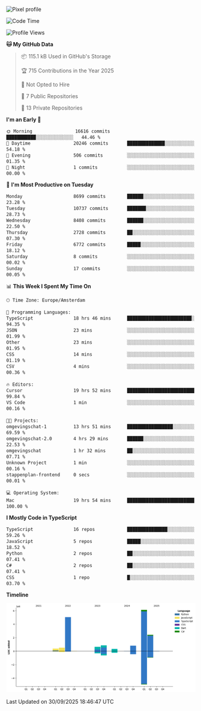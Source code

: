 ![Pixel profile](https://pixel-profile.vercel.app/api/github-stats?username=Atchferox&screen_effect=true&theme=rainbow
)


<!--START_SECTION:waka-->
![Code Time](http://img.shields.io/badge/Code%20Time-791%20hrs%203%20mins-blue)

![Profile Views](http://img.shields.io/badge/Profile%20Views-0-blue)

**🐱 My GitHub Data** 

> 📦 115.1 kB Used in GitHub's Storage 
 > 
> 🏆 715 Contributions in the Year 2025
 > 
> 🚫 Not Opted to Hire
 > 
> 📜 7 Public Repositories 
 > 
> 🔑 13 Private Repositories 
 > 
**I'm an Early 🐤** 

```text
🌞 Morning                16616 commits       ███████████░░░░░░░░░░░░░░   44.46 % 
🌆 Daytime                20246 commits       ██████████████░░░░░░░░░░░   54.18 % 
🌃 Evening                506 commits         ░░░░░░░░░░░░░░░░░░░░░░░░░   01.35 % 
🌙 Night                  1 commits           ░░░░░░░░░░░░░░░░░░░░░░░░░   00.00 % 
```
📅 **I'm Most Productive on Tuesday** 

```text
Monday                   8699 commits        ██████░░░░░░░░░░░░░░░░░░░   23.28 % 
Tuesday                  10737 commits       ███████░░░░░░░░░░░░░░░░░░   28.73 % 
Wednesday                8408 commits        ██████░░░░░░░░░░░░░░░░░░░   22.50 % 
Thursday                 2728 commits        ██░░░░░░░░░░░░░░░░░░░░░░░   07.30 % 
Friday                   6772 commits        █████░░░░░░░░░░░░░░░░░░░░   18.12 % 
Saturday                 8 commits           ░░░░░░░░░░░░░░░░░░░░░░░░░   00.02 % 
Sunday                   17 commits          ░░░░░░░░░░░░░░░░░░░░░░░░░   00.05 % 
```


📊 **This Week I Spent My Time On** 

```text
🕑︎ Time Zone: Europe/Amsterdam

💬 Programming Languages: 
TypeScript               18 hrs 46 mins      ████████████████████████░   94.35 % 
JSON                     23 mins             ░░░░░░░░░░░░░░░░░░░░░░░░░   01.99 % 
Other                    23 mins             ░░░░░░░░░░░░░░░░░░░░░░░░░   01.95 % 
CSS                      14 mins             ░░░░░░░░░░░░░░░░░░░░░░░░░   01.19 % 
CSV                      4 mins              ░░░░░░░░░░░░░░░░░░░░░░░░░   00.36 % 

🔥 Editors: 
Cursor                   19 hrs 52 mins      █████████████████████████   99.84 % 
VS Code                  1 min               ░░░░░░░░░░░░░░░░░░░░░░░░░   00.16 % 

🐱‍💻 Projects: 
omgevingschat-1          13 hrs 51 mins      █████████████████░░░░░░░░   69.59 % 
omgevingschat-2.0        4 hrs 29 mins       ██████░░░░░░░░░░░░░░░░░░░   22.53 % 
omgevingschat            1 hr 32 mins        ██░░░░░░░░░░░░░░░░░░░░░░░   07.71 % 
Unknown Project          1 min               ░░░░░░░░░░░░░░░░░░░░░░░░░   00.16 % 
stappenplan-frontend     0 secs              ░░░░░░░░░░░░░░░░░░░░░░░░░   00.01 % 

💻 Operating System: 
Mac                      19 hrs 54 mins      █████████████████████████   100.00 % 
```

**I Mostly Code in TypeScript** 

```text
TypeScript               16 repos            ███████████████░░░░░░░░░░   59.26 % 
JavaScript               5 repos             █████░░░░░░░░░░░░░░░░░░░░   18.52 % 
Python                   2 repos             ██░░░░░░░░░░░░░░░░░░░░░░░   07.41 % 
C#                       2 repos             ██░░░░░░░░░░░░░░░░░░░░░░░   07.41 % 
CSS                      1 repo              █░░░░░░░░░░░░░░░░░░░░░░░░   03.70 % 
```



**Timeline**

![Lines of Code chart](https://raw.githubusercontent.com/Atchferox/Atchferox/main/assets/bar_graph.png)


 Last Updated on 30/09/2025 18:46:47 UTC
<!--END_SECTION:waka-->
